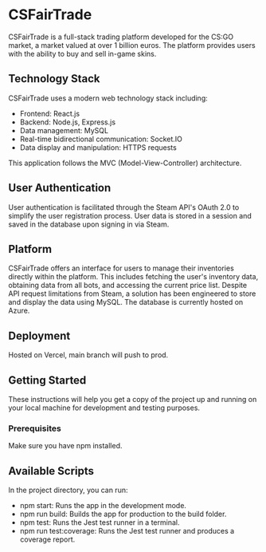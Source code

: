 # CSFairTrade

CSFairTrade is a full-stack trading platform developed for the CS:GO market, a market valued at over 1 billion euros. The platform provides users with the ability to buy and sell in-game skins.

## Technology Stack

CSFairTrade uses a modern web technology stack including:

- Frontend: React.js
- Backend: Node.js, Express.js
- Data management: MySQL
- Real-time bidirectional communication: Socket.IO
- Data display and manipulation: HTTPS requests

This application follows the MVC (Model-View-Controller) architecture.

## User Authentication

User authentication is facilitated through the Steam API's OAuth 2.0 to simplify the user registration process. User data is stored in a session and saved in the database upon signing in via Steam.

## Platform

CSFairTrade offers an interface for users to manage their inventories directly within the platform. This includes fetching the user's inventory data, obtaining data from all bots, and accessing the current price list. Despite API request limitations from Steam, a solution has been engineered to store and display the data using MySQL. The database is currently hosted on Azure.

## Deployment

Hosted on Vercel, main branch will push to prod.

## Getting Started

These instructions will help you get a copy of the project up and running on your local machine for development and testing purposes.

### Prerequisites

Make sure you have npm installed.

## Available Scripts

In the project directory, you can run:

- npm start: Runs the app in the development mode.
- npm run build: Builds the app for production to the build folder.
- npm test: Runs the Jest test runner in a terminal.
- npm run test:coverage: Runs the Jest test runner and produces a coverage report.
